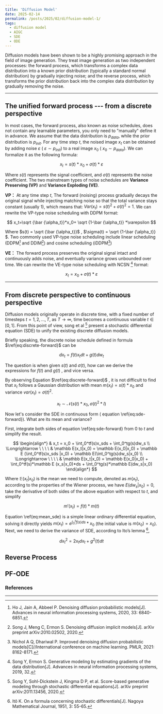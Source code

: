 ```yaml
---
title: 'Diffusion Model'
date: 2025-02-14
permalink: /posts/2025/02/diffusion-model-1/
tags:
  - diffusion model
  - AIGC
  - SDE
  - ODE
---
```


Diffusion models have been shown to be a highly promising approach in the field of image generation. They treat image generation as two independent processes: the forward process, which transforms a complex data distribution into a known prior distribution (typically a standard normal distribution) by gradually injecting noise; and the reverse process, which transforms the prior distribution back into the complex data distribution by gradually removing the noise.

---

## The unified forward process --- from a discrete perspective

In most cases, the forward process, also known as noise schedules, does not contain any learnable parameters, you only need to "manually" define it in advance. We assume that the data distribution is $p_{data}$, while the prior distribution is $p_{init}$. For any time step $t$, the noised image $x_t$ can be obtained by adding noise $\varepsilon$ ( $\varepsilon \sim p_{init}$)   to a real image $x_0$ ( $x_0 \sim p_{data}$). We can formalize it as the following formula:

$$
x_t=s(t)*x_0+\sigma(t)*\varepsilon\label{eq:discrete-forward}
$$

Where $s(t)$ represents the signal coefficient, and $\sigma(t)$ represents the noise coefficient. The two mainstream types of noise schedules are **Variance Preserving (VP)** and **Variance Exploding (VE)**.

**VP：** At any time step $t$,  The forward (noising) process gradually decays the original signal while injecting matching noise so that the total variance stays constant (usually 1), which means that: $Var(x_t)=s(t)^2+\sigma(t)^2=1$. We can rewrite the VP-type noise scheduling with DDPM format: 

$$
x_t=\sqrt {\bar {\alpha_t}}*x_0+ \sqrt {1-\bar {\alpha_t}} *\varepsilon
$$

Where $s(t) = \sqrt {\bar {\alpha_t}}$ , $\sigma(t) =  \sqrt {1-\bar {\alpha_t}} $. Two commonly used VP-type noise scheduling include linear scheduling (DDPM[^ddpm] and DDIM[^ddim]) and cosine scheduling (iDDPM[^iddpm])

**VE：** The forward process preserves the original signal intact and continuously adds noise, and eventually variance grows unbounded over time. We can rewrite the VE-type noise scheduling with NCSN [^ncsn] format: 

$$
x_t= x_0+ \sigma(t) *\varepsilon
$$

---

## From discrete perspective to continuous perspective

Diffusion models originally operate in discrete time, with a fixed number of timesteps $t=1,2,\dots,T$, as $T \to \infty$, time becomes a continuous variable $t \in [0,1]$. From this point of view, song et al [^sde] present a stochastic differential equation (SDE) to unify the existing discrete diffusion models.

Briefly speaking, the discrete noise schedule defined in formula $\ref{eq:discrete-forward}$ can be

$$
dx_t=f(t)x_tdt + g(t)dw_t\label{eq:sde-forward}
$$

The question is when given $s(t)$ and $\sigma(t)$, how can we derive the expressions for $f(t)$ and $g(t)$ , and vice versa.

By observing Equation $\ref{eq:discrete-forward}$ , it is not difficult to find that $x_t$ follows a Gaussian distribution with mean $m(x_t)=s(t)*x_0$ and variance $var(x_t)=\sigma(t)^2$.

$$
x_t \sim \mathcal N (s(t)*x_0, \sigma(t)^2*I)
$$

Now let's consider the SDE in continuous form ( equation \ref{eq:sde-forward}). What are its mean and variance?

First, integrate both sides of equation \ref{eq:sde-forward} from 0 to $t$ and simplify the result.

$$
\begin{align*}
& x_t = x_0 + \int_0^tf(s)x_sds + \int_0^tg(s)dw_s \\ \Longrightarrow \ \ \ \ 
& \mathbb E(x_t|x_0) = \mathbb E(x_0|x_0) + \mathbb E (\int_0^tf(s)x_sds |x_0) + \mathbb E(\int_0^tg(s)dw_s|x_0) \\ \Longrightarrow \ \ \ \ 
& \mathbb E(x_t|x_0) = \mathbb E(x_0|x_0) + \int_0^tf(s)*\mathbb E (x_s|x_0)*ds + \int_0^tg(s)*\mathbb E(dw_s|x_0) 
\end{align*}
$$

Where $\mathbb E(x_t|x_0)$ is the mean we need to compute, denoted as $m(x_t)$, according to the properties of the Wiener process, we have  $E(dw_s|x_0) =0$, take the derivative of both sides of the above equation with respect to $t$, and simplify

$$
m'(x_t) = f(t)*m(t)\label{eq:mean_sde}
$$

Equation \ref{eq:mean_sde} is a simple linear ordinary differential equation, solving it directly yields $m(x_t)=e^{\int_0^tf(s)ds}*x_0$ (the initial value is $m(x_0)=x_0$). Next, we need to derive the variance of SDE, according to Ito’s lemma [^ito],

$$
dx_t^2 = 2x_tdx_t + g^2(t)dt
$$




## Reverse Process

## PF-ODE 



### References

[^ddpm]: Ho J, Jain A, Abbeel P. Denoising diffusion probabilistic models[J]. Advances in neural information processing systems, 2020, 33: 6840-6851.

[^ddim]: Song J, Meng C, Ermon S. Denoising diffusion implicit models[J]. arXiv preprint arXiv:2010.02502, 2020.

[^iddpm]: Nichol A Q, Dhariwal P. Improved denoising diffusion probabilistic models[C]//International conference on machine learning. PMLR, 2021: 8162-8171.

[^ncsn]: Song Y, Ermon S. Generative modeling by estimating gradients of the data distribution[J]. Advances in neural information processing systems, 2019, 32.

[^sde]: Song Y, Sohl-Dickstein J, Kingma D P, et al. Score-based generative modeling through stochastic differential equations[J]. arXiv preprint arXiv:2011.13456, 2020.

[^ito]: Itô K. On a formula concerning stochastic differentials[J]. Nagoya Mathematical Journal, 1951, 3: 55-65.

------